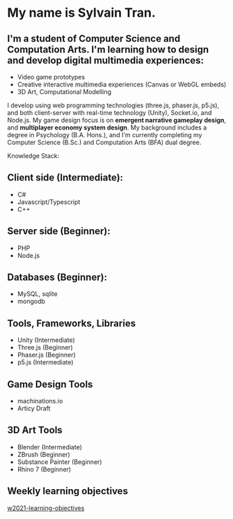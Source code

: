 # My name is Sylvain Tran.
## I'm a student of Computer Science and Computation Arts. I'm learning how to design and develop digital multimedia experiences:
- Video game prototypes
- Creative interactive multimedia experiences (Canvas or WebGL embeds)
- 3D Art, Computational Modelling

I develop using web programming technologies (three.js, phaser.js, p5.js), and both client-server with real-time technology (Unity), Socket.io, and Node.js. 
My game design focus is on **emergent narrative gameplay design**, and **multiplayer economy system design**.
My background includes a degree in Psychology (B.A. Hons.), and I'm currently completing my Computer Science (B.Sc.) and Computation Arts (BFA) dual degree.

Knowledge Stack:
## Client side (Intermediate):
- C#
- Javascript/Typescript
- C++

## Server side (Beginner):
- PHP
- Node.js

## Databases (Beginner):
- MySQL, sqlite
- mongodb

## Tools, Frameworks, Libraries
- Unity (Intermediate)
- Three.js (Beginner)
- Phaser.js (Beginner)
- p5.js (Intermediate)

## Game Design Tools
- machinations.io
- Articy Draft

## 3D Art Tools
- Blender (Intermediate)
- ZBrush (Beginner) 
- Substance Painter (Beginner)
- Rhino 7 (Beginner)

## Weekly learning objectives
[w2021-learning-objectives](w2021-learning-objectives.html)
